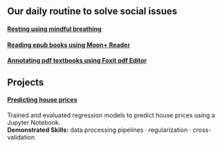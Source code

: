 ## Our daily routine to solve social issues  
#### [Resting using mindful breathing](https://github.com/maximilian-ho/articles/blob/main/resting_using_mindful_breathing.md)   
#### [Reading epub books using Moon+ Reader](https://github.com/maximilian-ho/articles/blob/main/reading_epub_books_using_moon_plus_reader.md)    
#### [Annotating pdf textbooks using Foxit pdf Editor](https://github.com/maximilian-ho/articles/blob/main/annotating_pdf_textbooks_using_foxit_pdf_editor.md)  

## Projects
#### [Predicting house prices](https://github.com/maximilian-ho/Data-Analytics-Projects/blob/main/House%20Prices%20Prediction/house-prices-prediction.ipynb) 
Trained and evaluated regression models to predict house prices using a Jupyter Notebook.  
**Demonstrated Skills:** data processing pipelines · regularization · cross-validation  

